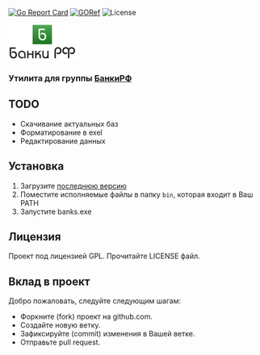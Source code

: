 [![Go Report Card](https://goreportcard.com/badge/github.com/dreddsa5dies/banksOfRF)](https://goreportcard.com/report/github.com/dreddsa5dies/banksOfRF) [![GORef](https://godoc.org/github.com/dreddsa5dies/banksOfRF?status.svg)](https://godoc.org/github.com/dreddsa5dies/banksOfRF) ![License](https://img.shields.io/aur/license/yaourt.svg)

![IMAGE](img/banksOfRF.png)

### Утилита для группы [БанкиРФ](https://vk.com/banki_r_f)

## TODO
* Скачивание актуальных баз
* Форматирование в exel
* Редактирование данных

## Установка
1. Загрузите [последнюю версию](https://github.com/dreddsa5dies/banksOfRF/releases/)
2. Поместите исполняемые файлы в папку `bin`, которая входит в Ваш PATH
3. Запустите banks.exe

## Лицензия
Проект под лицензией GPL. Прочитайте LICENSE файл.

## Вклад в проект
Добро пожаловать, следуйте следующим шагам:
- Форкните (fork) проект на github.com.
- Создайте новую ветку.
- Зафиксируйте (commit) изменения в Вашей ветке.
- Отправьте pull request.
